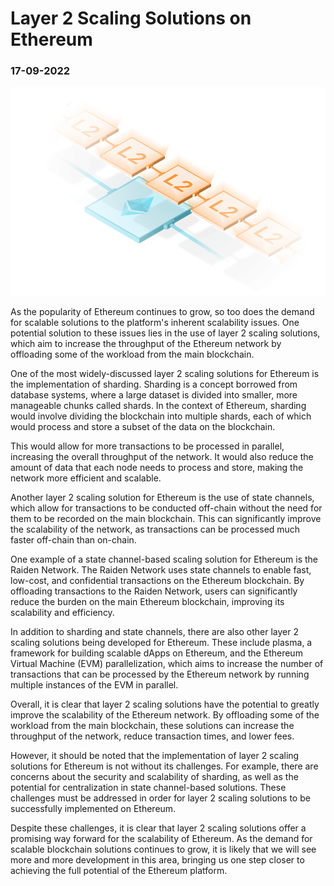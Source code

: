# Layer 2 Scaling Solutions on Ethereum
### 17-09-2022

![Layer 2 Logo](../../../../public/blog/blog2/hero.png)

As the popularity of Ethereum continues to grow, so too does the demand for scalable solutions to the platform's inherent scalability issues. One potential solution to these issues lies in the use of layer 2 scaling solutions, which aim to increase the throughput of the Ethereum network by offloading some of the workload from the main blockchain.

One of the most widely-discussed layer 2 scaling solutions for Ethereum is the implementation of sharding. Sharding is a concept borrowed from database systems, where a large dataset is divided into smaller, more manageable chunks called shards. In the context of Ethereum, sharding would involve dividing the blockchain into multiple shards, each of which would process and store a subset of the data on the blockchain.

This would allow for more transactions to be processed in parallel, increasing the overall throughput of the network. It would also reduce the amount of data that each node needs to process and store, making the network more efficient and scalable.

Another layer 2 scaling solution for Ethereum is the use of state channels, which allow for transactions to be conducted off-chain without the need for them to be recorded on the main blockchain. This can significantly improve the scalability of the network, as transactions can be processed much faster off-chain than on-chain.

One example of a state channel-based scaling solution for Ethereum is the Raiden Network. The Raiden Network uses state channels to enable fast, low-cost, and confidential transactions on the Ethereum blockchain. By offloading transactions to the Raiden Network, users can significantly reduce the burden on the main Ethereum blockchain, improving its scalability and efficiency.

In addition to sharding and state channels, there are also other layer 2 scaling solutions being developed for Ethereum. These include plasma, a framework for building scalable dApps on Ethereum, and the Ethereum Virtual Machine (EVM) parallelization, which aims to increase the number of transactions that can be processed by the Ethereum network by running multiple instances of the EVM in parallel.

Overall, it is clear that layer 2 scaling solutions have the potential to greatly improve the scalability of the Ethereum network. By offloading some of the workload from the main blockchain, these solutions can increase the throughput of the network, reduce transaction times, and lower fees.

However, it should be noted that the implementation of layer 2 scaling solutions for Ethereum is not without its challenges. For example, there are concerns about the security and scalability of sharding, as well as the potential for centralization in state channel-based solutions. These challenges must be addressed in order for layer 2 scaling solutions to be successfully implemented on Ethereum.

Despite these challenges, it is clear that layer 2 scaling solutions offer a promising way forward for the scalability of Ethereum. As the demand for scalable blockchain solutions continues to grow, it is likely that we will see more and more development in this area, bringing us one step closer to achieving the full potential of the Ethereum platform.